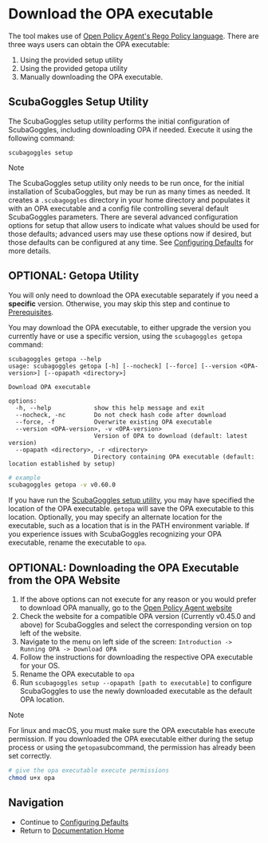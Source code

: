 # Download the OPA executable

The tool makes use of [Open Policy Agent's Rego Policy language](https://www.openpolicyagent.org/docs/latest/policy-language/). There
are three ways users can obtain the OPA executable:

1. Using the provided setup utility
2. Using the provided getopa utility
3. Manually downloading the OPA executable.

## ScubaGoggles Setup Utility

The ScubaGoggles setup utility performs the initial configuration of ScubaGoggles,
including downloading OPA if needed. Execute it using the following command:

```shell
scubagoggles setup
```

> [!NOTE]
> The ScubaGoggles setup utility only needs to be run once, for the initial installation of ScubaGoggles, but may be run as many times as needed.
> It creates a `.scubagoggles` directory in your home directory and
> populates it with an OPA executable and a config file controlling several default ScubaGoggles parameters.
> There are several advanced configuration options for setup that allow users to indicate what values should be used for those defaults;
> advanced users may use these options now if desired, but those defaults can be configured at any time.
> See [Configuring Defaults](../installation/Defaults.md) for more details.

## OPTIONAL: Getopa Utility

You will only
need to download the OPA executable separately if you need a **specific**
version.  Otherwise, you may skip this step and continue to
[Prerequisites](../prerequisites/Prerequisites.md).

You may download the OPA executable, to either upgrade the version you
currently have or use a specific version, using the `scubagoggles getopa`
command:

```
scubagoggles getopa --help
usage: scubagoggles getopa [-h] [--nocheck] [--force] [--version <OPA-version>] [--opapath <directory>]

Download OPA executable

options:
  -h, --help            show this help message and exit
  --nocheck, -nc        Do not check hash code after download
  --force, -f           Overwrite existing OPA executable
  --version <OPA-version>, -v <OPA-version>
                        Version of OPA to download (default: latest version)
  --opapath <directory>, -r <directory>
                        Directory containing OPA executable (default: location established by setup)
```

```bash
# example
scubagoggles getopa -v v0.60.0
```

If you have run the [ScubaGoggles setup utility](DownloadAndInstall.md#ScubaGoggles-Setup-Utility),
you may have specified the location of the OPA executable. `getopa` will save the OPA executable to this location.  Optionally, you may specify an alternate location for the executable, such as a location that is in the PATH environment variable. If you experience issues with ScubaGoggles recognizing your OPA executable, rename the executable to `opa`.

## OPTIONAL: Downloading the OPA Executable from the OPA Website

1. If the above options can not execute for any reason or you would prefer to
   download OPA manually, go to the [Open Policy Agent website](https://www.openpolicyagent.org/docs/latest/#running-opa)
2. Check the website for a compatible OPA version (Currently v0.45.0 and above)
   for ScubaGoggles and select the corresponding version on top left of the
   website.
3. Navigate to the menu on left side of the screen:
   `Introduction -> Running OPA -> Download OPA`
4. Follow the instructions for downloading the respective OPA executable for
   your OS.
5. Rename the OPA executable to `opa`
6. Run `scubagoggles setup --opapath [path to executable]` to configure ScubaGoggles to use the newly downloaded executable as the default OPA location.

> [!NOTE]
> For linux and macOS, you must make sure the OPA executable has execute
> permission.  If you downloaded the OPA executable either during the setup
> process or using the `getopa`subcommand, the permission has already been set
> correctly.

```bash
# give the opa executable execute permissions
chmod u+x opa
```

## Navigation

- Continue to [Configuring Defaults](../installation/Defaults.md)
- Return to [Documentation Home](/README.md)
